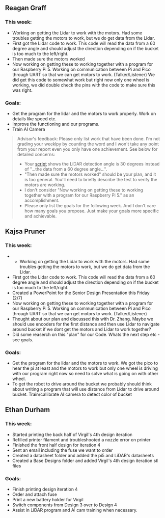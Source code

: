 ## Reagan Graff
### This week:
- Working on getting the Lidar to work with the motors. Had some troubles getting the motors to work, but we do get data from the Lidar.
- First got the Lidar code to work. This code will read the data from a 60 degree angle and should adjust the direction depending on if the bucket is too much to the left/right.
- Then made sure the motors worked
- Now working on getting these to working together with a program for our Raspberry Pi 5. Working on communication between Pi and Pico through UART so that we can get motors to work. (Talker/Listener) We did get this code to somewhat work but right now only one wheel is working, we did double check the pins with the code to make sure this was right.

### Goals:
- Get the program for the lidar and the motors to work properly. Work on details like speed etc.
- Improve the functioning and our programs.
- Train AI Camera

> Advisor's feedback:
> Please only list work that have been done.
> I'm not grading your weeklpy by counting the word and I won't take any point from your report even you only have one achievement.
> See below for detailed concerns:
> - Your [script](/Code/testnew.py) shows the LiDAR detection angle is 30 degrees instead of "...the data from a 60 degree angle...".
> - "Then made sure the motors worked" should be your plan, and it is too general. You'll need to briefly describe the test to verify the motors are working.
> - I don't consider "Now working on getting these to working together with a program for our Raspberry Pi 5." as an accomplishment.
> - Please only list the goals for the following week.
> And I don't care how many goals you propose.
> Just make your goals more specific and achievable.

## Kajsa Pruner
### This week:
- - Working on getting the Lidar to work with the motors. Had some troubles getting the motors to work, but we do get data from the Lidar.
- First got the Lidar code to work. This code will read the data from a 60 degree angle and should adjust the direction depending on if the bucket is too much to the left/right.
- Created a PowerPoint for the Senior Design Presentation this Friday (2/7)
- Now working on getting these to working together with a program for our Raspberry Pi 5. Working on communication between Pi and Pico through UART so that we can get motors to work. (Talker/Listener)  
- Thought about our plan and discussed this with Dr. Zhang. Maybe we should use encoders for the first distance and then use Lidar to navigate around bucket if we dont get the motors and Lidar to work together?
- Did some reaserch on this "plan" for our Code. Whats the next step etc - see goals. 

### Goals:
- Get the program for the lidar and the motors to work. We got the pico to hear the pi at least and the motors to work but only one wheel is driving with our program right now so need to solve what is going on with other wheel.
- To get the robot to drive around the bucket we probably should think about writing a program that will use distance from Lidar to drive around bucket. Train/callibrate AI camera to detect color of bucket

## Ethan Durham 
### This week:
- Started printing the back half of Virgil's 4th design iteration
- Refilled printer filament and troubleshooted a nozzle error on printer
- Finished the front half design for iteration 4
- Sent an email including the fuse we want to order
- Created a datasheet folder and added the pi5 and LiDAR's datasheets
- Created a Base Designs folder and added Virgil's 4th design iteration stl files

### Goals:
- Finish printing design iteration 4
- Order and attach fuse
- Print a new battery holder for Virgil
- Switch components from Design 3 over to Design 4
- Assist in LiDAR program and AI cam training when necessary. 

